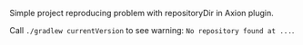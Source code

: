 Simple project reproducing problem with repositoryDir in Axion plugin.

Call `./gradlew currentVersion` to see warning: `No repository found at ...`.

